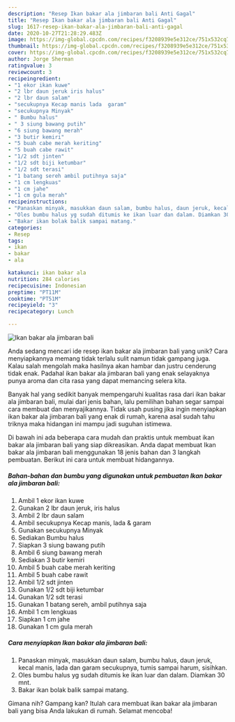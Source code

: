 ```yaml
---
description: "Resep Ikan bakar ala jimbaran bali Anti Gagal"
title: "Resep Ikan bakar ala jimbaran bali Anti Gagal"
slug: 1617-resep-ikan-bakar-ala-jimbaran-bali-anti-gagal
date: 2020-10-27T21:28:29.483Z
image: https://img-global.cpcdn.com/recipes/f3208939e5e312ce/751x532cq70/ikan-bakar-ala-jimbaran-bali-foto-resep-utama.jpg
thumbnail: https://img-global.cpcdn.com/recipes/f3208939e5e312ce/751x532cq70/ikan-bakar-ala-jimbaran-bali-foto-resep-utama.jpg
cover: https://img-global.cpcdn.com/recipes/f3208939e5e312ce/751x532cq70/ikan-bakar-ala-jimbaran-bali-foto-resep-utama.jpg
author: Jorge Sherman
ratingvalue: 3
reviewcount: 3
recipeingredient:
- "1 ekor ikan kuwe"
- "2 lbr daun jeruk iris halus"
- "2 lbr daun salam"
- "secukupnya Kecap manis lada  garam"
- "secukupnya Minyak"
- " Bumbu halus"
- " 3 siung bawang putih"
- "6 siung bawang merah"
- "3 butir kemiri"
- "5 buah cabe merah keriting"
- "5 buah cabe rawit"
- "1/2 sdt jinten"
- "1/2 sdt biji ketumbar"
- "1/2 sdt terasi"
- "1 batang sereh ambil putihnya saja"
- "1 cm lengkuas"
- "1 cm jahe"
- "1 cm gula merah"
recipeinstructions:
- "Panaskan minyak, masukkan daun salam, bumbu halus, daun jeruk, kecal manis, lada dan garam secukupnya, tumis sampai harum, sisihkan."
- "Oles bumbu halus yg sudah ditumis ke ikan luar dan dalam. Diamkan 30 mnt."
- "Bakar ikan bolak balik sampai matang."
categories:
- Resep
tags:
- ikan
- bakar
- ala

katakunci: ikan bakar ala 
nutrition: 284 calories
recipecuisine: Indonesian
preptime: "PT11M"
cooktime: "PT51M"
recipeyield: "3"
recipecategory: Lunch

---
```



![Ikan bakar ala jimbaran bali](https://img-global.cpcdn.com/recipes/f3208939e5e312ce/751x532cq70/ikan-bakar-ala-jimbaran-bali-foto-resep-utama.jpg)

Anda sedang mencari ide resep ikan bakar ala jimbaran bali yang unik? Cara menyiapkannya memang tidak terlalu sulit namun tidak gampang juga. Kalau salah mengolah maka hasilnya akan hambar dan justru cenderung tidak enak. Padahal ikan bakar ala jimbaran bali yang enak selayaknya punya aroma dan cita rasa yang dapat memancing selera kita.



Banyak hal yang sedikit banyak mempengaruhi kualitas rasa dari ikan bakar ala jimbaran bali, mulai dari jenis bahan, lalu pemilihan bahan segar sampai cara membuat dan menyajikannya. Tidak usah pusing jika ingin menyiapkan ikan bakar ala jimbaran bali yang enak di rumah, karena asal sudah tahu triknya maka hidangan ini mampu jadi suguhan istimewa.


Di bawah ini ada beberapa cara mudah dan praktis untuk membuat ikan bakar ala jimbaran bali yang siap dikreasikan. Anda dapat membuat Ikan bakar ala jimbaran bali menggunakan 18 jenis bahan dan 3 langkah pembuatan. Berikut ini cara untuk membuat hidangannya.

<!--inarticleads1-->

##### Bahan-bahan dan bumbu yang digunakan untuk pembuatan Ikan bakar ala jimbaran bali:

1. Ambil 1 ekor ikan kuwe
1. Gunakan 2 lbr daun jeruk, iris halus
1. Ambil 2 lbr daun salam
1. Ambil secukupnya Kecap manis, lada &amp; garam
1. Gunakan secukupnya Minyak
1. Sediakan  Bumbu halus
1. Siapkan  3 siung bawang putih
1. Ambil 6 siung bawang merah
1. Sediakan 3 butir kemiri
1. Ambil 5 buah cabe merah keriting
1. Ambil 5 buah cabe rawit
1. Ambil 1/2 sdt jinten
1. Gunakan 1/2 sdt biji ketumbar
1. Gunakan 1/2 sdt terasi
1. Gunakan 1 batang sereh, ambil putihnya saja
1. Ambil 1 cm lengkuas
1. Siapkan 1 cm jahe
1. Gunakan 1 cm gula merah




<!--inarticleads2-->

##### Cara menyiapkan Ikan bakar ala jimbaran bali:

1. Panaskan minyak, masukkan daun salam, bumbu halus, daun jeruk, kecal manis, lada dan garam secukupnya, tumis sampai harum, sisihkan.
1. Oles bumbu halus yg sudah ditumis ke ikan luar dan dalam. Diamkan 30 mnt.
1. Bakar ikan bolak balik sampai matang.




Gimana nih? Gampang kan? Itulah cara membuat ikan bakar ala jimbaran bali yang bisa Anda lakukan di rumah. Selamat mencoba!
